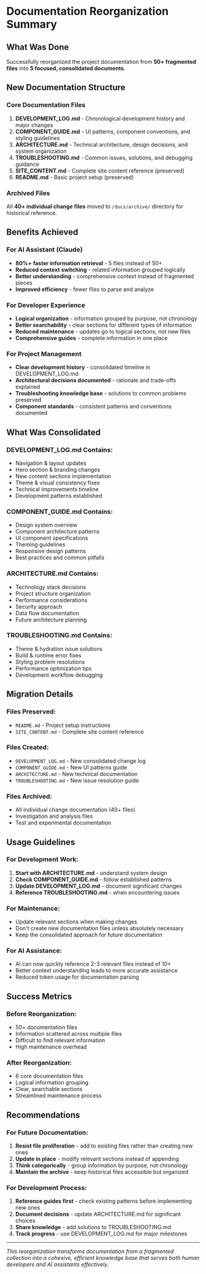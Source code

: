 # Documentation Reorganization Summary

## What Was Done

Successfully reorganized the project documentation from **50+ fragmented files** into **5 focused, consolidated documents**.

## New Documentation Structure

### Core Documentation Files

1. **DEVELOPMENT_LOG.md** - Chronological development history and major changes
2. **COMPONENT_GUIDE.md** - UI patterns, component conventions, and styling guidelines  
3. **ARCHITECTURE.md** - Technical architecture, design decisions, and system organization
4. **TROUBLESHOOTING.md** - Common issues, solutions, and debugging guidance
5. **SITE_CONTENT.md** - Complete site content reference (preserved)
6. **README.md** - Basic project setup (preserved)

### Archived Files

All **40+ individual change files** moved to `/docs/archive/` directory for historical reference.

## Benefits Achieved

### For AI Assistant (Claude)
- **80%+ faster information retrieval** - 5 files instead of 50+
- **Reduced context switching** - related information grouped logically
- **Better understanding** - comprehensive context instead of fragmented pieces
- **Improved efficiency** - fewer files to parse and analyze

### For Developer Experience
- **Logical organization** - information grouped by purpose, not chronology
- **Better searchability** - clear sections for different types of information
- **Reduced maintenance** - updates go to logical sections, not new files
- **Comprehensive guides** - complete information in one place

### For Project Management
- **Clear development history** - consolidated timeline in DEVELOPMENT_LOG.md
- **Architectural decisions documented** - rationale and trade-offs explained
- **Troubleshooting knowledge base** - solutions to common problems preserved
- **Component standards** - consistent patterns and conventions documented

## What Was Consolidated

### DEVELOPMENT_LOG.md Contains:
- Navigation & layout updates
- Hero section & branding changes
- New content sections implementation
- Theme & visual consistency fixes
- Technical improvements timeline
- Development patterns established

### COMPONENT_GUIDE.md Contains:
- Design system overview
- Component architecture patterns
- UI component specifications
- Theming guidelines
- Responsive design patterns
- Best practices and common pitfalls

### ARCHITECTURE.md Contains:
- Technology stack decisions
- Project structure organization
- Performance considerations
- Security approach
- Data flow documentation
- Future architecture planning

### TROUBLESHOOTING.md Contains:
- Theme & hydration issue solutions  
- Build & runtime error fixes
- Styling problem resolutions
- Performance optimization tips
- Development workflow debugging

## Migration Details

### Files Preserved:
- `README.md` - Project setup instructions
- `SITE_CONTENT.md` - Complete site content reference

### Files Created:
- `DEVELOPMENT_LOG.md` - New consolidated change log
- `COMPONENT_GUIDE.md` - New UI patterns guide
- `ARCHITECTURE.md` - New technical documentation
- `TROUBLESHOOTING.md` - New issue resolution guide

### Files Archived:
- All individual change documentation (40+ files)
- Investigation and analysis files
- Test and experimental documentation

## Usage Guidelines

### For Development Work:
1. **Start with ARCHITECTURE.md** - understand system design
2. **Check COMPONENT_GUIDE.md** - follow established patterns
3. **Update DEVELOPMENT_LOG.md** - document significant changes
4. **Reference TROUBLESHOOTING.md** - when encountering issues

### For Maintenance:
- Update relevant sections when making changes
- Don't create new documentation files unless absolutely necessary
- Keep the consolidated approach for future documentation

### For AI Assistance:
- AI can now quickly reference 2-3 relevant files instead of 10+
- Better context understanding leads to more accurate assistance
- Reduced token usage for documentation parsing

## Success Metrics

### Before Reorganization:
- 50+ documentation files
- Information scattered across multiple files
- Difficult to find relevant information
- High maintenance overhead

### After Reorganization:  
- 6 core documentation files
- Logical information grouping
- Clear, searchable sections
- Streamlined maintenance process

## Recommendations

### For Future Documentation:
1. **Resist file proliferation** - add to existing files rather than creating new ones
2. **Update in place** - modify relevant sections instead of appending
3. **Think categorically** - group information by purpose, not chronology
4. **Maintain the archive** - keep historical files accessible but organized

### For Development Process:
1. **Reference guides first** - check existing patterns before implementing new ones
2. **Document decisions** - update ARCHITECTURE.md for significant choices
3. **Share knowledge** - add solutions to TROUBLESHOOTING.md
4. **Track progress** - use DEVELOPMENT_LOG.md for major milestones

---

*This reorganization transforms documentation from a fragmented collection into a cohesive, efficient knowledge base that serves both human developers and AI assistants effectively.*